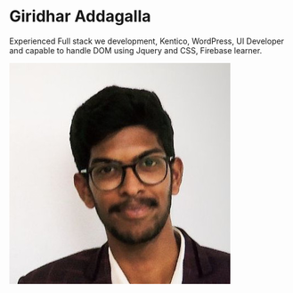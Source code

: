 # Giridhar Addagalla

Experienced Full stack we development, Kentico, WordPress, UI Developer and capable to handle DOM using Jquery and CSS, Firebase learner.

![Giridhar Addagalla Picture](/giridhar_addagalla_picture.jpg "Giridhar Addagalla Picture")
